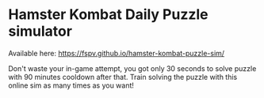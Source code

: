 # Hamster Kombat Daily Puzzle simulator

Available here: https://fspv.github.io/hamster-kombat-puzzle-sim/

Don't waste your in-game attempt, you got only 30 seconds to solve puzzle with 90 minutes cooldown after that. Train solving the puzzle with this online sim as many times as you want!
